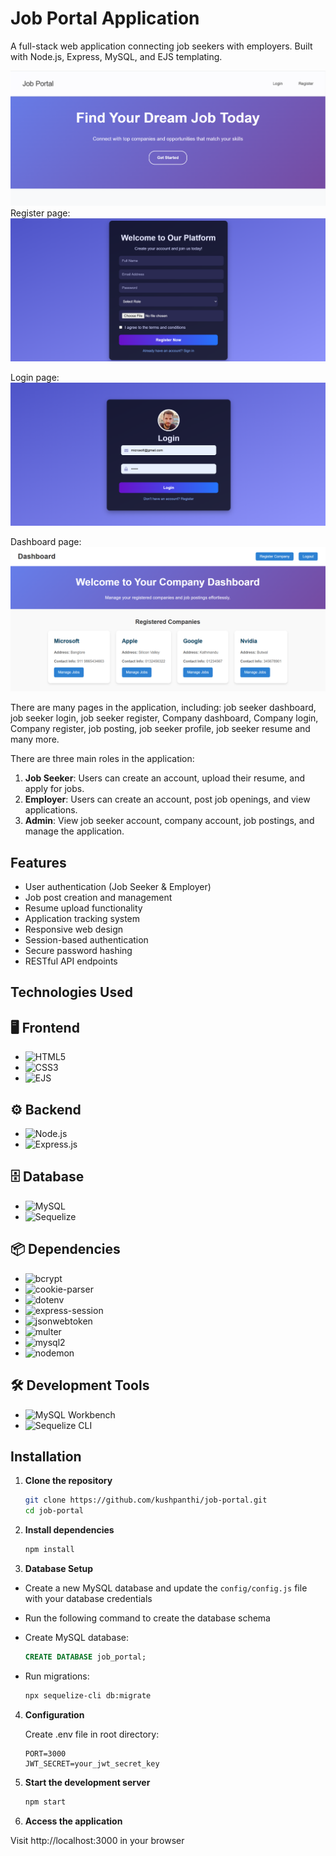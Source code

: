 
# Job Portal Application

A full-stack web application connecting job seekers with employers. Built with Node.js, Express, MySQL, and EJS templating.


![Job Portal Screeshot](image.png)
Register page:
![Register](image-1.png)

Login page:
![Login](image-2.png)

Dashboard page:
![Dashboard](image-3.png)

There are many pages in the application, including: job seeker dashboard, job seeker login, job seeker register, Company dashboard, Company login, Company register, job posting, job seeker profile, job seeker resume and many more.

There are three main roles in the application:
1. **Job Seeker**: Users can create an account, upload their resume, and apply for jobs.
2. **Employer**: Users can create an account, post job openings, and view applications.
3. **Admin**: View job seeker account, company account, job postings, and manage the application.



## Features

- User authentication (Job Seeker & Employer)
- Job post creation and management
- Resume upload functionality
- Application tracking system
- Responsive web design
- Session-based authentication
- Secure password hashing
- RESTful API endpoints

## Technologies Used

## 🖥️ Frontend
- ![HTML5](https://img.shields.io/badge/HTML5-E34F26?style=for-the-badge&logo=html5&logoColor=white)  
- ![CSS3](https://img.shields.io/badge/CSS3-1572B6?style=for-the-badge&logo=css3&logoColor=white)  
- ![EJS](https://img.shields.io/badge/EJS-8A2BE2?style=for-the-badge&logo=javascript&logoColor=white)  

## ⚙️ Backend
- ![Node.js](https://img.shields.io/badge/Node.js-43853D?style=for-the-badge&logo=node.js&logoColor=white)  
- ![Express.js](https://img.shields.io/badge/Express.js-000000?style=for-the-badge&logo=express&logoColor=white)  

## 🗄️ Database
- ![MySQL](https://img.shields.io/badge/MySQL-4479A1?style=for-the-badge&logo=mysql&logoColor=white)  
- ![Sequelize](https://img.shields.io/badge/Sequelize-52B0E7?style=for-the-badge&logo=sequelize&logoColor=white)  

## 📦 Dependencies
- ![bcrypt](https://img.shields.io/badge/bcrypt-4A4A4A?style=for-the-badge&logo=npm&logoColor=white) 
- ![cookie-parser](https://img.shields.io/badge/cookie--parser-FF69B4?style=for-the-badge)  
- ![dotenv](https://img.shields.io/badge/dotenv-6E5494?style=for-the-badge) 
- ![express-session](https://img.shields.io/badge/express--session-000000?style=for-the-badge)  
- ![jsonwebtoken](https://img.shields.io/badge/JWT-000000?style=for-the-badge&logo=jsonwebtokens&logoColor=white) 
- ![multer](https://img.shields.io/badge/multer-FF4500?style=for-the-badge)   
- ![mysql2](https://img.shields.io/badge/mysql2-4479A1?style=for-the-badge&logo=mysql&logoColor=white)  
- ![nodemon](https://img.shields.io/badge/nodemon-76D04B?style=for-the-badge&logo=nodemon&logoColor=white) 

## 🛠️ Development Tools
- ![MySQL Workbench](https://img.shields.io/badge/MySQL%20Workbench-00758F?style=for-the-badge&logo=mysql&logoColor=white)  
- ![Sequelize CLI](https://img.shields.io/badge/Sequelize%20CLI-52B0E7?style=for-the-badge&logo=sequelize&logoColor=white)  

## Installation

1. **Clone the repository**
   ```bash
   git clone https://github.com/kushpanthi/job-portal.git
   cd job-portal

2. **Install dependencies**

    ```bash
    npm install

3. **Database Setup**
   
- Create a new MySQL database and update the `config/config.js` file with your database credentials   
- Run the following command to create the database schema

- Create MySQL database:

    ```sql
    CREATE DATABASE job_portal;

- Run migrations:

    ```bash
    npx sequelize-cli db:migrate

4. **Configuration**

   Create .env file in root directory:

    ```.env
    PORT=3000
    JWT_SECRET=your_jwt_secret_key

6. **Start the development server**

    ```bash
    npm start

7. **Access the application**
   
Visit http://localhost:3000 in your browser



